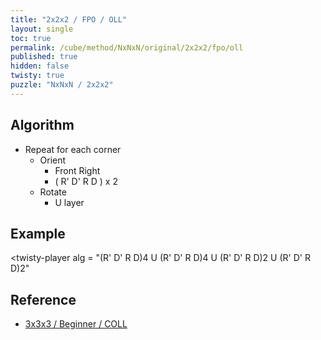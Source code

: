 ```yaml
---
title: "2x2x2 / FPO / OLL"
layout: single
toc: true
permalink: /cube/method/NxNxN/original/2x2x2/fpo/oll
published: true
hidden: false
twisty: true
puzzle: "NxNxN / 2x2x2"
---
```

<span
  id     = "cube"
  puzzle = "{{page.puzzle}}"
  experimental-stickering   = "LL"
  experimental-setup-alg    = ""
  experimental-setup-anchor = "end" >
</span>

<head>
  <base target="_blank">
</head>



## Algorithm

- Repeat for each corner
  - Orient
    - Front Right
    - ( R' D' R D ) x 2
  - Rotate
    - U layer



## Example

<twisty-player
  alg = "(R' D' R D)4 U (R' D' R D)4 U (R' D' R D)2 U (R' D' R D)2"
></twisty-player>



## Reference

- [3x3x3 / Beginner / COLL](/cube/method/NxNxN/original/3x3x3/beginner/coll)

